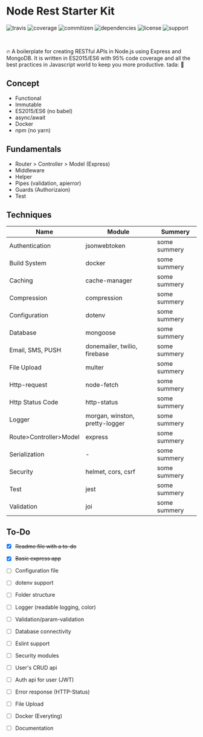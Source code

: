 # Node Rest Starter Kit 

<p>
  <a href="#"></a>
  <img src="" alt="travis">
  <a href="#"></a>
  <img src="" alt="coverage">
  <a href="#"></a>
  <img src="" alt="commitizen">
  <a href="#"></a>
  <img src="" alt="dependencies">
  <a href="#"></a>
  <img src="" alt="license">
  <a href="#"></a>
  <img src="" alt="support">
</p>

<br>

:fire: A boilerplate for creating RESTful APIs in Node.js using Express and MongoDB. It is written in ES2015/ES6 with 95% code coverage and all the best practices in Javascript world to keep you more productive. tada: :tada:

## Concept
  - Functional
  - Immutable
  - ES2015/ES6 (no babel)
  - async/await
  - Docker
  - npm (no yarn)

## Fundamentals
  - Router > Controller > Model (Express)
  - Middleware
  - Helper
  - Pipes (validation, apierror)
  - Guards (Authorizaion)
  - Test

## Techniques
  | Name | Module | Summery |
  |-|-|-|
  |Authentication|jsonwebtoken|some summery|
  |Build System|docker|some summery|
  |Caching|cache-manager|some summery|
  |Compression|compression|some summery|
  |Configuration|dotenv|some summery|
  |Database|mongoose| some summery|
  |Email, SMS, PUSH|donemailer, twilio, firebase| some summery|
  |File Upload|multer|some summery|
  |Http-request|node-fetch|some summery|
  |Http Status Code|http-status|some summery|
  |Logger|morgan, winston, pretty-logger|some summery|
  |Route>Controller>Model|express|some summery|
  |Serialization|-|some summery|
  |Security|helmet, cors, csrf|some summery|
  |Test|jest|some summery|
  |Validation|joi|some summery|

## To-Do
  - [x] ~~Readme file with a to-do~~
  - [x] ~~Basic express app~~
  - [ ] Configuration file
  - [ ] dotenv support
  - [ ] Folder structure
  - [ ] Logger (readable logging, color)
  - [ ] Validation/param-validation
  - [ ] Database connectivity
  - [ ] Eslint support
  - [ ] Security modules
  - [ ] User's CRUD api
  - [ ] Auth api for user (JWT)
  - [ ] Error response (HTTP-Status)
  - [ ] File Upload
  - [ ] Docker (Everyting)
  - [ ] Documentation


